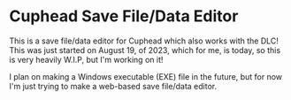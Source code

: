 # Cuphead Save File/Data Editor
This is a save file/data editor for Cuphead which also works with the DLC!
This was just started on August 19, of 2023, which for me, is today, so
this is very heavily W.I.P, but I'm working on it!

I plan on making a Windows executable (EXE) file in the future, but for now
I'm just trying to make a web-based save file/data editor.
